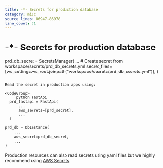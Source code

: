```yaml
---
title: -*- Secrets for production database
category: misc
source_lines: 86947-86978
line_count: 31
---
```


# -*- Secrets for production database
prd_db_secret = SecretsManager(
    ...
    # Create secret from workspace/secrets/prd_db_secrets.yml
    secret_files=[ws_settings.ws_root.joinpath("workspace/secrets/prd_db_secrets.yml")],
)
```

Read the secret in production apps using:

<CodeGroup>
  ```python FastApi
  prd_fastapi = FastApi(
      ...
      aws_secrets=[prd_secret],
      ...
  )
  ```

  ```python RDS
  prd_db = DbInstance(
      ...
      aws_secret=prd_db_secret,
      ...
  )
  ```
</CodeGroup>

Production resources can also read secrets using yaml files but we highly recommend using [AWS Secrets](https://docs.aws.amazon.com/secretsmanager/latest/userguide/intro.html).


